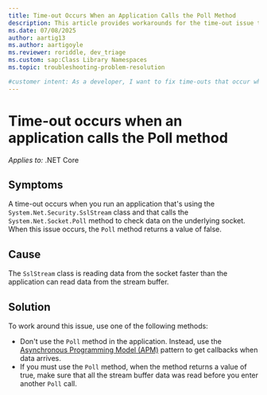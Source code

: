 ```yaml
---
title: Time-out Occurs When an Application Calls the Poll Method
description: This article provides workarounds for the time-out issue that occurs when an application calls the Poll method.
ms.date: 07/08/2025
author: aartig13
ms.author: aartigoyle
ms.reviewer: roriddle, dev_triage
ms.custom: sap:Class Library Namespaces
ms.topic: troubleshooting-problem-resolution

#customer intent: As a developer, I want to fix time-outs that occur when my application calls the Poll method so that my application doesn't hang or lose socket data.
---
```

# Time-out occurs when an application calls the Poll method

_Applies to:_ .NET Core

## Symptoms

A time-out occurs when you run an application that's using the `System.Net.Security.SslStream` class and that calls the `System.Net.Socket.Poll` method to check data on the underlying socket. When this issue occurs, the `Poll` method returns a value of false.

## Cause

The `SslStream` class is reading data from the socket faster than the application can read data from the stream buffer.

## Solution

To work around this issue, use one of the following methods:

- Don't use the `Poll` method in the application. Instead, use the [Asynchronous Programming Model (APM)](/dotnet/standard/asynchronous-programming-patterns/asynchronous-programming-model-apm) pattern to get callbacks when data arrives.
- If you must use the `Poll` method, when the method returns a value of true, make sure that all the stream buffer data was read before you enter another `Poll` call.
